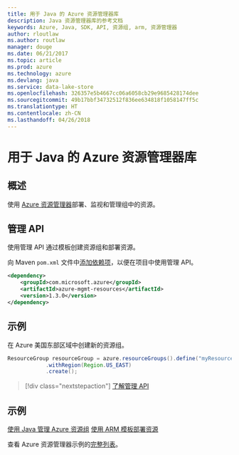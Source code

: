 ```yaml
---
title: 用于 Java 的 Azure 资源管理器库
description: Java 资源管理器库的参考文档
keywords: Azure, Java, SDK, API, 资源组, arm, 资源管理器
author: rloutlaw
ms.author: routlaw
manager: douge
ms.date: 06/21/2017
ms.topic: article
ms.prod: azure
ms.technology: azure
ms.devlang: java
ms.service: data-lake-store
ms.openlocfilehash: 326357e5b4667cc06a6058cb29e9685428174dee
ms.sourcegitcommit: 49b17bbf34732512f836ee634818f1058147ff5c
ms.translationtype: HT
ms.contentlocale: zh-CN
ms.lasthandoff: 04/26/2018
---
```

# <a name="azure-resource-manager-libraries-for-java"></a>用于 Java 的 Azure 资源管理器库

## <a name="overview"></a>概述

使用 [Azure 资源管理器](https://docs.microsoft.com/azure/azure-resource-manager/resource-group-overview)部署、监视和管理组中的资源。

## <a name="management-api"></a>管理 API

使用管理 API 通过模板创建资源组和部署资源。

向 Maven `pom.xml` 文件中[添加依赖项](https://maven.apache.org/guides/getting-started/index.html#How_do_I_use_external_dependencies)，以便在项目中使用管理 API。


```XML
<dependency>
    <groupId>com.microsoft.azure</groupId>
    <artifactId>azure-mgmt-resources</artifactId>
    <version>1.3.0</version>
</dependency>
```

## <a name="example"></a>示例

在 Azure 美国东部区域中创建新的资源组。

```java
ResourceGroup resourceGroup = azure.resourceGroups().define("myResourceGroup")
            .withRegion(Region.US_EAST)
            .create();
```

> [!div class="nextstepaction"]
> [了解管理 API](/java/api/overview/azure/resources/management)

## <a name="samples"></a>示例

[使用 Java 管理 Azure 资源组][1] 
[使用 ARM 模板部署资源][2]

[1]: https://github.com/Azure-Samples/resources-java-manage-resource-group
[2]: https://github.com/Azure-Samples/resources-java-deploy-using-arm-template

查看 Azure 资源管理器示例的[完整列表](https://azure.microsoft.com/resources/samples/?platform=java&term=resource)。
